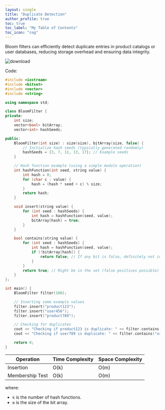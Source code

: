```yaml
---
layout: single
title: "Duplicate Detection"
author_profile: true
toc: true
toc_label: "My Table of Contents"
toc_icon: "cog"
---
```


Bloom filters can efficiently detect duplicate entries in product catalogs or user databases, reducing storage overhead and ensuring data integrity.

![download](https://github.com/Abhijna107/Abhijna107.github.io/assets/105065886/ad149aac-4d5d-424e-9045-5f327f605b8b)

Code:
```cpp
#include <iostream>
#include <bitset>
#include <vector>
#include <string>

using namespace std;

class BloomFilter {
private:
    int size;
    vector<bool> bitArray;
    vector<int> hashSeeds;

public:
    BloomFilter(int size) : size(size), bitArray(size, false) {
        // Initialize hash seeds (typically generated randomly)
        hashSeeds = {3, 7, 11, 13, 17}; // Example seeds
    }

    // Hash function example (using a simple modulo operation)
    int hashFunction(int seed, string value) {
        int hash = 0;
        for (char c : value) {
            hash = (hash * seed + c) % size;
        }
        return hash;
    }

    void insert(string value) {
        for (int seed : hashSeeds) {
            int hash = hashFunction(seed, value);
            bitArray[hash] = true;
        }
    }

    bool contains(string value) {
        for (int seed : hashSeeds) {
            int hash = hashFunction(seed, value);
            if (!bitArray[hash]) {
                return false; // If any bit is false, definitely not in the set
            }
        }
        return true; // Might be in the set (false positives possible)
    }
};

int main() {
    BloomFilter filter(100);

    // Inserting some example values
    filter.insert("product123");
    filter.insert("user456");
    filter.insert("product789");

    // Checking for duplicates
    cout << "Checking if product123 is duplicate: " << filter.contains("product123") << endl;
    cout << "Checking if user789 is duplicate: " << filter.contains("user789") << endl;

    return 0;
}

```



| Operation        | Time Complexity | Space Complexity |
|------------------|-----------------|------------------|
| Insertion        | O(k)            | O(m)             |
| Membership Test  | O(k)            | O(m)             |

where:
- `k` is the number of hash functions.
- `m` is the size of the bit array.

